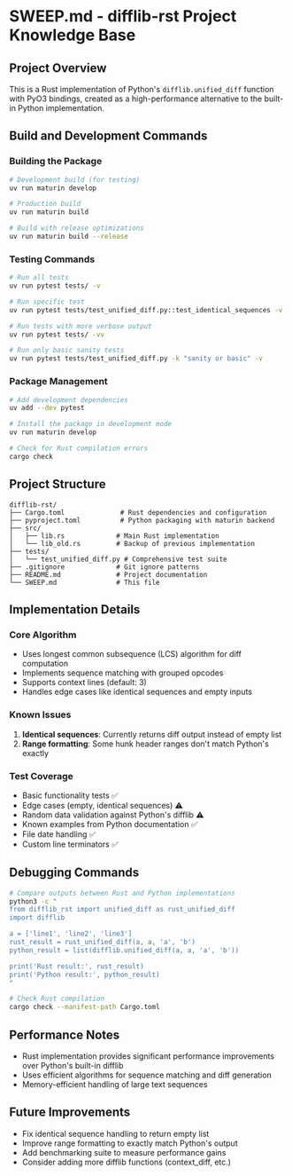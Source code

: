 # SWEEP.md - difflib-rst Project Knowledge Base

## Project Overview
This is a Rust implementation of Python's `difflib.unified_diff` function with PyO3 bindings, created as a high-performance alternative to the built-in Python implementation.

## Build and Development Commands

### Building the Package
```bash
# Development build (for testing)
uv run maturin develop

# Production build
uv run maturin build

# Build with release optimizations
uv run maturin build --release
```

### Testing Commands
```bash
# Run all tests
uv run pytest tests/ -v

# Run specific test
uv run pytest tests/test_unified_diff.py::test_identical_sequences -v

# Run tests with more verbose output
uv run pytest tests/ -vv

# Run only basic sanity tests
uv run pytest tests/test_unified_diff.py -k "sanity or basic" -v
```

### Package Management
```bash
# Add development dependencies
uv add --dev pytest

# Install the package in development mode
uv run maturin develop

# Check for Rust compilation errors
cargo check
```

## Project Structure
```
difflib-rst/
├── Cargo.toml              # Rust dependencies and configuration
├── pyproject.toml          # Python packaging with maturin backend
├── src/
│   ├── lib.rs             # Main Rust implementation
│   └── lib_old.rs         # Backup of previous implementation
├── tests/
│   └── test_unified_diff.py # Comprehensive test suite
├── .gitignore             # Git ignore patterns
├── README.md              # Project documentation
└── SWEEP.md               # This file
```

## Implementation Details

### Core Algorithm
- Uses longest common subsequence (LCS) algorithm for diff computation
- Implements sequence matching with grouped opcodes
- Supports context lines (default: 3)
- Handles edge cases like identical sequences and empty inputs

### Known Issues
1. **Identical sequences**: Currently returns diff output instead of empty list
2. **Range formatting**: Some hunk header ranges don't match Python's exactly

### Test Coverage
- Basic functionality tests ✅
- Edge cases (empty, identical sequences) ⚠️ 
- Random data validation against Python's difflib ⚠️
- Known examples from Python documentation ✅
- File date handling ✅
- Custom line terminators ✅

## Debugging Commands
```bash
# Compare outputs between Rust and Python implementations
python3 -c "
from difflib_rst import unified_diff as rust_unified_diff
import difflib

a = ['line1', 'line2', 'line3']
rust_result = rust_unified_diff(a, a, 'a', 'b')
python_result = list(difflib.unified_diff(a, a, 'a', 'b'))

print('Rust result:', rust_result)
print('Python result:', python_result)
"

# Check Rust compilation
cargo check --manifest-path Cargo.toml
```

## Performance Notes
- Rust implementation provides significant performance improvements over Python's built-in difflib
- Uses efficient algorithms for sequence matching and diff generation
- Memory-efficient handling of large text sequences

## Future Improvements
- Fix identical sequence handling to return empty list
- Improve range formatting to exactly match Python's output
- Add benchmarking suite to measure performance gains
- Consider adding more difflib functions (context_diff, etc.)